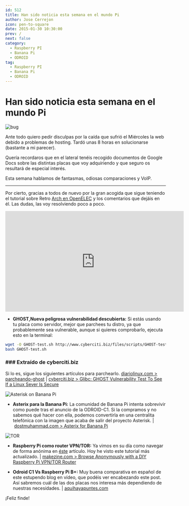 ```yaml
---
id: 512
title: Han sido noticia esta semana en el mundo Pi
author: Jose Cerrejon
icon: pen-to-square
date: 2015-01-30 10:30:00
prev: /
next: false
category:
  - Raspberry PI
  - Banana Pi
  - ODROID
tag:
  - Raspberry PI
  - Banana Pi
  - ODROID
---
```


# Han sido noticia esta semana en el mundo Pi

![bug](/images/2015/01/bug.png)

Ante todo quiero pedir disculpas por la caída que sufrió el Miércoles la web debido a problemas de hosting. Tardó unas 8 horas en solucionarse (bastante a mi parecer).

Quería recordaros que en el lateral tenéis recogido documentos de Google Docs sobre las distintas placas que voy adquiriendo y que seguro os resultará de especial interés.

Esta semana hablamos de fantasmas, odiosas comparaciones y VoIP.


- - - 
Por cierto, gracias a todos de nuevo por la gran acogida que sigue teniendo el tutorial sobre Retro [Arch en OpenELEC](/post.php?id=502) y los comentarios que dejáis en él. Las dudas, las voy resolviendo poco a poco.

<iframe width="560" height="315" src="https://www.youtube.com/embed/u4bfAj3upWs?rel=0" frameborder="0" allowfullscreen></iframe>


* **GHOST,Nueva peligrosa vulnerabilidad descubierta:** Si estás usando tu placa como servidor, mejor que parchees tu distro, ya que probablemente sea vulnerable, aunque si quieres comprobarlo, ejecuta esto en la terminal:

```bash
wget -O GHOST-test.sh http://www.cyberciti.biz/files/scripts/GHOST-test.sh.txt
bash GHOST-test.sh
```
### ### Extraído de cyberciti.biz

Si lo es, sigue los siguientes artículos para parchearlo. [diariolinux.com > parcheando-ghost](http://diariolinux.com/2015/01/28/parcheando-ghost/) | [cyberciti.biz > Glibc: GHOST Vulnerability Test To See If a Linux Sever Is Secure](http://www.cyberciti.biz/faq/cve-2015-0235-ghost-glibc-buffer-overflow-linux-test-program/)

![Asterisk on Banana Pi](/images/2015/01/FreePBX_admin_screen.jpg)

* **Asterix para la Banana Pi:** La comunidad de Banana Pi intenta sobrevivir como puede tras el anuncio de la ODROID-C1. Si la compramos y no sabemos qué hacer con ella, podemos convertirla en una centralita telefónica con la imagen que acaba de salir del proyecto Asterisk. | [dostmuhammad.com > Asterix for Banana Pi](http://dostmuhammad.com/blog/asterix-for-banana-pi-freepbx-img-file-for-banana-pi-included/)

![TOR](/images/2014/06/torPI.png)

* **Raspberry Pi como router VPN/TOR:** Ya vimos en su día como navegar de forma anónima en [éste](/post.php?id=420) artículo. Hoy he visto este tutorial más actualizado. | [makezine.com > Browse Anonymously with a DIY Raspberry Pi VPN/TOR Router](http://makezine.com/projects/browse-anonymously-with-a-diy-raspberry-pi-vpntor-router/)

* **Odroid C1 Vs Raspberry Pi B+:** Muy buena comparativa en español de este estupendo blog en vídeo, que podéis ver encabezando este post. Así sabremos cuál de las dos placas nos interesa más dependiendo de nuestras necesidades. | [aquihayapuntes.com](http://www.aquihayapuntes.com)

¡Feliz finde!
